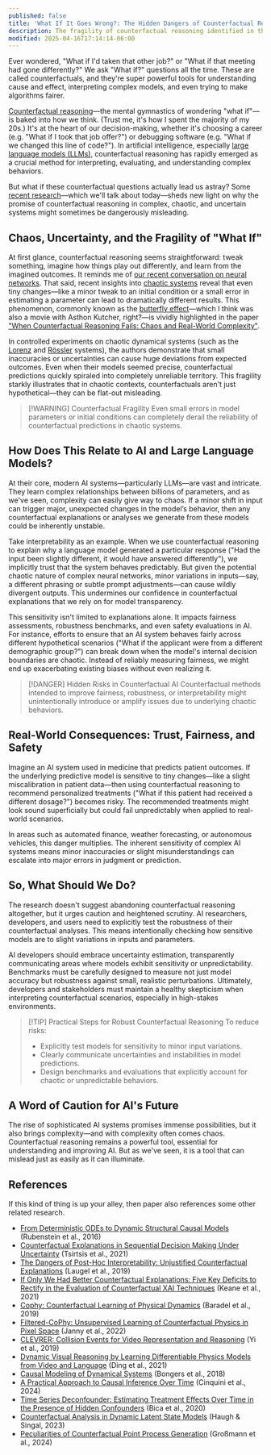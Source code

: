 ```yaml
---
published: false
title: 'What If It Goes Wrong?: The Hidden Dangers of Counterfactual Reasoning in AI'
description: The fragility of counterfactual reasoning identified in this paper strongly warns us that simplistic assumptions of stability or predictability in AI might be dangerously naive.
modified: 2025-04-16T17:14:14-06:00
---
```


Ever wondered, "What if I'd taken that other job?" or "What if that meeting had gone differently?" We ask "What if?" questions all the time. These are called counterfactuals, and they're super powerful tools for understanding cause and effect, interpreting complex models, and even trying to make algorithms fairer.

[Counterfactual reasoning](https://en.wikipedia.org/wiki/Counterfactual_thinking)—the mental gymnastics of wondering "what if"—is baked into how we think. (Trust me, it's how I spent the majority of my 20s.) It's at the heart of our decision-making, whether it's choosing a career (e.g. "What if I took that job offer?") or debugging software (e.g. "What if we changed this line of code?"). In artificial intelligence, especially [large language models (LLMs)](https://aws.amazon.com/what-is/large-language-model/), counterfactual reasoning has rapidly emerged as a crucial method for interpreting, evaluating, and understanding complex behaviors.

But what if these counterfactual questions actually lead us astray? Some [recent research](https://arxiv.org/abs/2503.23820)—which we'll talk about today—sheds new light on why the promise of counterfactual reasoning in complex, chaotic, and uncertain systems might sometimes be dangerously misleading.

## Chaos, Uncertainty, and the Fragility of "What If"

At first glance, counterfactual reasoning seems straightforward: tweak something, imagine how things play out differently, and learn from the imagined outcomes. It reminds me of [our recent conversation on neural networks](./neural-networks.md). That said, recent insights into [chaotic systems](https://en.wikipedia.org/wiki/Chaos_theory) reveal that even tiny changes—like a minor tweak to an initial condition or a small error in estimating a parameter can lead to dramatically different results. This phenomenon, commonly known as the [butterfly effect](https://en.wikipedia.org/wiki/Butterfly_effect)—which I think was also a movie with Asthon Kutcher, right?—is vividly highlighted in the paper ["When Counterfactual Reasoning Fails: Chaos and Real-World Complexity"](https://arxiv.org/abs/2503.23820).

In controlled experiments on chaotic dynamical systems (such as the [Lorenz](https://en.wikipedia.org/wiki/Lorenz_system) and [Rössler](https://en.wikipedia.org/wiki/R%C3%B6ssler_attractor) systems), the authors demonstrate that small inaccuracies or uncertainties can cause huge deviations from expected outcomes. Even when their models seemed precise, counterfactual predictions quickly spiraled into completely unreliable territory. This fragility starkly illustrates that in chaotic contexts, counterfactuals aren't just hypothetical—they can be flat-out misleading.

> [!WARNING] Counterfactual Fragility
> Even small errors in model parameters or initial conditions can completely derail the reliability of counterfactual predictions in chaotic systems.

## How Does This Relate to AI and Large Language Models?

At their core, modern AI systems—particularly LLMs—are vast and intricate. They learn complex relationships between billions of parameters, and as we've seen, complexity can easily give way to chaos. If a minor shift in input can trigger major, unexpected changes in the model’s behavior, then any counterfactual explanations or analyses we generate from these models could be inherently unstable.

Take interpretability as an example. When we use counterfactual reasoning to explain why a language model generated a particular response ("Had the input been slightly different, it would have answered differently"), we implicitly trust that the system behaves predictably. But given the potential chaotic nature of complex neural networks, minor variations in inputs—say, a different phrasing or subtle prompt adjustments—can cause wildly divergent outputs. This undermines our confidence in counterfactual explanations that we rely on for model transparency.

This sensitivity isn't limited to explanations alone. It impacts fairness assessments, robustness benchmarks, and even safety evaluations in AI. For instance, efforts to ensure that an AI system behaves fairly across different hypothetical scenarios ("What if the applicant were from a different demographic group?") can break down when the model's internal decision boundaries are chaotic. Instead of reliably measuring fairness, we might end up exacerbating existing biases without even realizing it.

> [!DANGER] Hidden Risks in Counterfactual AI
> Counterfactual methods intended to improve fairness, robustness, or interpretability might unintentionally introduce or amplify issues due to underlying chaotic behaviors.

## Real-World Consequences: Trust, Fairness, and Safety

Imagine an AI system used in medicine that predicts patient outcomes. If the underlying predictive model is sensitive to tiny changes—like a slight miscalibration in patient data—then using counterfactual reasoning to recommend personalized treatments ("What if this patient had received a different dosage?") becomes risky. The recommended treatments might look sound superficially but could fail unpredictably when applied to real-world scenarios.

In areas such as automated finance, weather forecasting, or autonomous vehicles, this danger multiplies. The inherent sensitivity of complex AI systems means minor inaccuracies or slight misunderstandings can escalate into major errors in judgment or prediction.

## So, What Should We Do?

The research doesn't suggest abandoning counterfactual reasoning altogether, but it urges caution and heightened scrutiny. AI researchers, developers, and users need to explicitly test the robustness of their counterfactual analyses. This means intentionally checking how sensitive models are to slight variations in inputs and parameters.

AI developers should embrace uncertainty estimation, transparently communicating areas where models exhibit sensitivity or unpredictability. Benchmarks must be carefully designed to measure not just model accuracy but robustness against small, realistic perturbations. Ultimately, developers and stakeholders must maintain a healthy skepticism when interpreting counterfactual scenarios, especially in high-stakes environments.

> [!TIP] Practical Steps for Robust Counterfactual Reasoning
> To reduce risks:
>
> - Explicitly test models for sensitivity to minor input variations.
> - Clearly communicate uncertainties and instabilities in model predictions.
> - Design benchmarks and evaluations that explicitly account for chaotic or unpredictable behaviors.

## A Word of Caution for AI's Future

The rise of sophisticated AI systems promises immense possibilities, but it also brings complexity—and with complexity often comes chaos. Counterfactual reasoning remains a powerful tool, essential for understanding and improving AI. But as we've seen, it is a tool that can mislead just as easily as it can illuminate.

## References

If this kind of thing is up your alley, then paper also references some other related research.

- [From Deterministic ODEs to Dynamic Structural Causal Models](https://arxiv.org/abs/1608.08028) (Rubenstein et al., 2016)
- [Counterfactual Explanations in Sequential Decision Making Under Uncertainty](https://arxiv.org/abs/2103.01035) (Tsirtsis et al., 2021)
- [The Dangers of Post-Hoc Interpretability: Unjustified Counterfactual Explanations](https://arxiv.org/abs/1907.09294) (Laugel et al., 2019)
- [If Only We Had Better Counterfactual Explanations: Five Key Deficits to Rectify in the Evaluation of Counterfactual XAI Techniques](https://arxiv.org/abs/2103.01035) (Keane et al., 2021)
- [Cophy: Counterfactual Learning of Physical Dynamics](https://arxiv.org/abs/1909.12000) (Baradel et al., 2019)
- [Filtered-CoPhy: Unsupervised Learning of Counterfactual Physics in Pixel Space](https://arxiv.org/abs/2202.00368) (Janny et al., 2022)
- [CLEVRER: Collision Events for Video Representation and Reasoning](https://arxiv.org/abs/1910.01442) (Yi et al., 2019)
- [Dynamic Visual Reasoning by Learning Differentiable Physics Models from Video and Language](https://arxiv.org/abs/2103.16010) (Ding et al., 2021)
- [Causal Modeling of Dynamical Systems](https://arxiv.org/abs/1803.08784) (Bongers et al., 2018)
- [A Practical Approach to Causal Inference Over Time](https://arxiv.org/abs/2410.10502) (Cinquini et al., 2024)
- [Time Series Deconfounder: Estimating Treatment Effects Over Time in the Presence of Hidden Confounders](https://arxiv.org/abs/2002.11663) (Bica et al., 2020)
- [Counterfactual Analysis in Dynamic Latent State Models](https://arxiv.org/abs/2302.03094) (Haugh & Singal, 2023)
- [Peculiarities of Counterfactual Point Process Generation](https://arxiv.org/abs/2403.17218) (Großmann et al., 2024)
